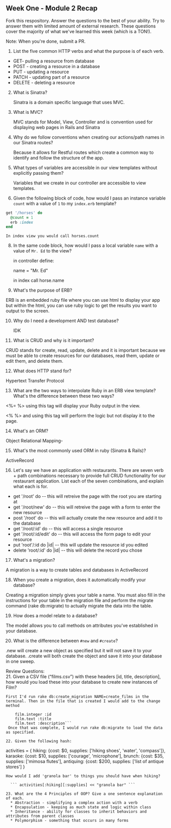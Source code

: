 ## Week One - Module 2 Recap

Fork this respository. Answer the questions to the best of your ability. Try to answer them with limited amount of external research. These questions cover the majority of what we've learned this week (which is a TON!). 

Note: When you're done, submit a PR. 

1. List the five common HTTP verbs and what the purpose is of each verb.
  * GET- pulling a resource from database
  * POST - creating a resource in a database
  * PUT - updating a resource
  * PATCH - updating part of a resource
  * DELETE - deleting a resource

2. What is Sinatra?

    Sinatra is a domain specific language that uses MVC. 

4. What is MVC?

    MVC stands for Model, View, Controller and is convention used for displaying web pages in Rails and Sinatra

5. Why do we follow conventions when creating our actions/path names in our Sinatra routes?

    Because it allows for Restful routes which create a common way to identify and follow the structure of the app.

6. What types of variables are accessible in our view templates without explicitly passing them?

    Variables that we create in our controller are accessible to view templates. 

7. Given the following block of code, how would I pass an instance variable `count` with a value of `1` to my `index.erb` template?
  
  ```ruby
  get '/horses' do
    @count = 1
    erb :index
  end
  ```
    In index view you would call horses.count

8. In the same code block, how would I pass a local variable `name` with a value of `Mr. Ed` to the view?

    in controller define:
    
    name = "Mr. Ed"
    
    in index call horse.name 

9. What's the purpose of ERB?
  
  ERB is an embedded ruby file where you can use html to display your app but within the html, you can use ruby logic to get the results you want to output to the screen. 
  
10. Why do I need a development AND test database?
    
    IDK

11. What is CRUD and why is it important?

  CRUD stands for create, read, update, delete and it is important because we must be able to create resources for our databases, read them, update or edit them, and delete them. 
  
12. What does HTTP stand for? 
  
  Hypertext Transfer Protocol 
  
13. What are the two ways to interpolate Ruby in an ERB view template? What's the difference between these two ways?
  
  <%= %> using this tag will display your Ruby output in the view.
  
  <% %> and using this tag will perform the logic but not display it to the page. 
  
14. What's an ORM?

  Object Relational Mapping- 

15. What's the most commonly used ORM in ruby (Sinatra & Rails)?
  
   ActiveRecord

16. Let's say we have an application with restaurants. There are seven verb + path combinations necessary to provide full CRUD functionality for our restaurant application. List each of the seven combinations, and explain what each is for.
   
  * get '/root' do -- this will retreive the page with the root you are starting at
  * get '/root/new' do -- this will retreive the page with a form to enter the new resource 
  * post '/root' do -- this will actually create the new resource and add it to the database
  * get '/root/:id' do -- this will access a single resource
  * get '/root/:id/edit' do -- this will access the form page to edit your resource
  * put 'root'/:id do |id| -- this will update the resource id you edited
  * delete 'root/:id' do |id| -- this will delete the record you chose

17. What's a migration? 
  
  A migration is a way to create tables and databases in ActiveRecord

18. When you create a migration, does it automatically modify your database?
  
  Creating a migration simply gives your table a name. You must also fill in the instructions for your table in the migration file and perform the migrate command (rake db:migrate) to actually migrate the data into the table. 

19. How does a model relate to a database?
   
   The model allows you to call methods on attributes you've established in your database.

20. What is the difference between `#new` and `#create`?
  
  .new will create a new object as specified but it will not save it to your database. .create will both create the object and save it into your database in one sweep. 

Review Questions:  
21. Given a CSV file (“films.csv”) with these headers [id, title, description], how would you load these into your database to create new instances of Film?  

    First I'd run rake db:create_migration NAME=create_films in the terminal. Then in the file that is created I would add to the change method
```create_table :films do |film|
    film.integer :id
    film.text :title
    film.text :description```
 Once that was complete, I would run rake db:migrate to load the data as specified. 
  
22. Given the following hash:
```
activities = {
  hiking: {cost: $0, supplies: ['hiking shoes', 'water', 'compass']},
  karaoke: {cost: $10, supplies: ['courage', 'microphone'],
  brunch: {cost: $35, supplies: ['mimosa flutes'],
  antiquing: {cost: $200, supplies: ['list of antique stores'] 
}
```
How would I add 'granola bar' to things you should have when hiking? 

  ``` activities[:hiking][:supplies] << "granola bar" ```

23. What are the 4 Principles of OOP? Give a one sentence explanation of each.
  * Abstraction - simplifying a complex action with a verb
  * Encapsulation - keeping as much state and logic within class
  * Inheritance - ability for classes to inherit behaviors and attributes from parent classes
  * Polymorphism - something that occurs in many forms
